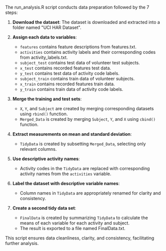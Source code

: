 The run_analysis.R script conducts data preparation followed by the 7 steps:

1. **Download the dataset**: The dataset is downloaded and extracted into a folder named "UCI HAR Dataset".

2. **Assign each data to variables**:
   - `features` contains feature descriptions from features.txt.
   - `activities` contains activity labels and their corresponding codes from activity_labels.txt.
   - `subject_test` contains test data of volunteer test subjects.
   - `x_test` contains recorded features test data.
   - `y_test` contains test data of activity code labels.
   - `subject_train` contains train data of volunteer subjects.
   - `x_train` contains recorded features train data.
   - `y_train` contains train data of activity code labels.

3. **Merge the training and test sets**: 
   - `X`, `Y`, and `Subject` are created by merging corresponding datasets using `rbind()` function.
   - `Merged_Data` is created by merging `Subject`, `Y`, and `X` using `cbind()` function.

4. **Extract measurements on mean and standard deviation**:
   - `TidyData` is created by subsetting `Merged_Data`, selecting only relevant columns.

5. **Use descriptive activity names**:
   - Activity codes in the `TidyData` are replaced with corresponding activity names from the `activities` variable.

6. **Label the dataset with descriptive variable names**:
   - Column names in `TidyData` are appropriately renamed for clarity and consistency.

7. **Create a second tidy data set**:
   - `FinalData` is created by summarizing `TidyData` to calculate the means of each variable for each activity and subject.
   - The result is exported to a file named FinalData.txt.

This script ensures data cleanliness, clarity, and consistency, facilitating further analysis.
